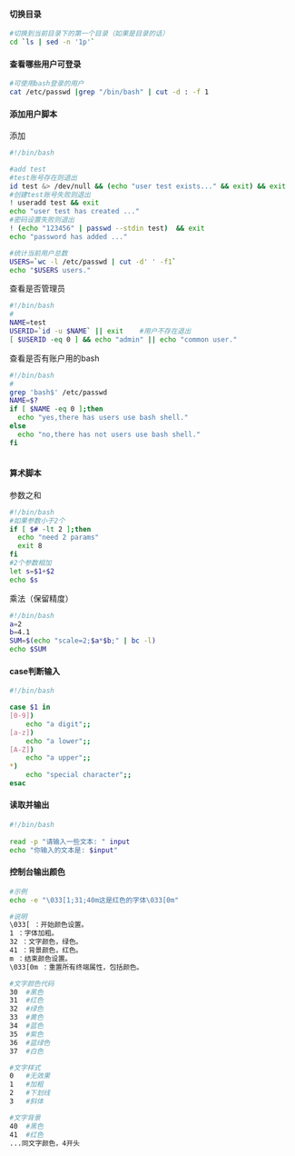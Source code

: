 

#### 切换目录

```sh
#切换到当前目录下的第一个目录（如果是目录的话）
cd `ls | sed -n '1p'`
```

#### 查看哪些用户可登录

```sh
#可使用bash登录的用户
cat /etc/passwd |grep "/bin/bash" | cut -d : -f 1
```



#### 添加用户脚本

添加

```sh
#!/bin/bash

#add test
#test账号存在则退出
id test &> /dev/null && (echo "user test exists..." && exit) && exit
#创建test账号失败则退出
! useradd test && exit
echo "user test has created ..."
#密码设置失败则退出
! (echo "123456" | passwd --stdin test)  && exit
echo "password has added ..."

#统计当前用户总数
USERS=`wc -l /etc/passwd | cut -d' ' -f1`
echo "$USERS users."
```

查看是否管理员

```sh
#!/bin/bash
#
NAME=test
USERID=`id -u $NAME` || exit	#用户不存在退出
[ $USERID -eq 0 ] && echo "admin" || echo "common user."

```

查看是否有账户用的bash

```sh
#!/bin/bash
#
grep 'bash$' /etc/passwd
NAME=$?
if [ $NAME -eq 0 ];then
  echo "yes,there has users use bash shell."
else
  echo "no,there has not users use bash shell."
fi
  
```

#### 算术脚本

参数之和

```sh
#!/bin/bash
#如果参数小于2个
if [ $# -lt 2 ];then
  echo "need 2 params"
  exit 8
fi
#2个参数相加
let s=$1+$2
echo $s
```

乘法（保留精度）

```sh
#!/bin/bash
a=2
b=4.1
SUM=$(echo "scale=2;$a*$b;" | bc -l) 
echo $SUM
```

#### case判断输入

```sh
#!/bin/bash

case $1 in
[0-9])
	echo "a digit";;
[a-z])
	echo "a lower";;
[A-Z])
	echo "a upper";;
*)
	echo "special character";;
esac
```

#### 读取并输出

```sh
#!/bin/bash
 
read -p "请输入一些文本: " input
echo "你输入的文本是: $input"
```

#### 控制台输出颜色

```sh
#示例
echo -e "\033[1;31;40m这是红色的字体\033[0m"

#说明
\033[ ：开始颜色设置。
1 ：字体加粗。
32 ：文字颜色，绿色。
41 ：背景颜色，红色。
m ：结束颜色设置。
\033[0m ：重置所有终端属性，包括颜色。

#文字颜色代码
30	#黑色
31	#红色
32	#绿色
33	#黄色
34	#蓝色
35	#紫色
36	#蓝绿色
37	#白色

#文字样式
0	#无效果
1	#加粗
2	#下划线
3	#斜体

#文字背景
40	#黑色
41	#红色
...同文字颜色，4开头
```

